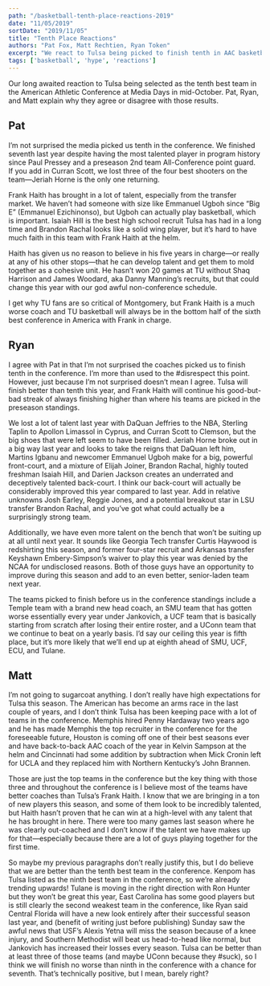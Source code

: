 ```yaml
---
path: "/basketball-tenth-place-reactions-2019"
date: "11/05/2019"
sortDate: "2019/11/05"
title: "Tenth Place Reactions"
authors: "Pat Fox, Matt Rechtien, Ryan Token"
excerpt: "We react to Tulsa being picked to finish tenth in AAC basketball for the 2019-2020 season."
tags: ['basketball', 'hype', 'reactions']
---
```


Our long awaited reaction to Tulsa being selected as the tenth best team in the American Athletic Conference at Media Days in mid-October. Pat, Ryan, and Matt explain why they agree or disagree with those results.

## Pat
I’m not surprised the media picked us tenth in the conference. We finished seventh last year despite having the most talented player in program history since Paul Pressey and a preseason 2nd team All-Conference point guard. If you add in Curran Scott, we lost three of the four best shooters on the team—Jeriah Horne is the only one returning.

Frank Haith has brought in a lot of talent, especially from the transfer market. We haven’t had someone with size like Emmanuel Ugboh since “Big E” (Emmanuel Ezichinonso), but Ugboh can actually play basketball, which is important. Isaiah Hill is the best high school recruit Tulsa has had in a long time and Brandon Rachal looks like a solid wing player, but it’s hard to have much faith in this team with Frank Haith at the helm. 

Haith has given us no reason to believe in his five years in charge—or really at any of his other stops—that he can develop talent and get them to mold together as a cohesive unit. He hasn’t won 20 games at TU without Shaq Harrison and James Woodard, aka Danny Manning’s recruits, but that could change this year with our god awful non-conference schedule. 

I get why TU fans are so critical of Montgomery, but Frank Haith is a much worse coach and TU basketball will always be in the bottom half of the sixth best conference in America with Frank in charge. 

## Ryan
I agree with Pat in that I’m not surprised the coaches picked us to finish tenth in the conference. I’m more than used to the #disrespect this point. However, just because I’m not surprised doesn’t mean I agree. Tulsa will finish better than tenth this year, and Frank Haith will continue his good-but-bad streak of always finishing higher than where his teams are picked in the preseason standings.

We lost a lot of talent last year with DaQuan Jeffries to the NBA, Sterling Taplin to Apollon Limassol in Cyprus, and Curran Scott to Clemson, but the big shoes that were left seem to have been filled. Jeriah Horne broke out in a big way last year and looks to take the reigns that DaQuan left him, Martins Igbanu and newcomer Emmanuel Ugboh make for a big, powerful front-court, and a mixture of Elijah Joiner, Brandon Rachal, highly touted freshman Isaiah Hill, and Darien Jackson creates an underrated and deceptively talented back-court. I think our back-court will actually be considerably improved this year compared to last year. Add in relative unknowns Josh Earley, Reggie Jones, and a potential breakout star in LSU transfer Brandon Rachal, and you’ve got what could actually be a surprisingly strong team.

Additionally, we have even more talent on the bench that won’t be suiting up at all until next year. It sounds like Georgia Tech transfer Curtis Haywood is redshirting this season, and former four-star recruit and Arkansas transfer Keyshawn Embery-Simpson’s waiver to play this year was denied by the NCAA for undisclosed reasons. Both of those guys have an opportunity to improve during this season and add to an even better, senior-laden team next year.

The teams picked to finish before us in the conference standings include a Temple team with a brand new head coach, an SMU team that has gotten worse essentially every year under Jankovich, a UCF team that is basically starting from scratch after losing their entire roster, and a UConn team that we continue to beat on a yearly basis. I’d say our ceiling this year is fifth place, but it’s more likely that we’ll end up at eighth ahead of SMU, UCF, ECU, and Tulane.

## Matt
I’m not going to sugarcoat anything. I don’t really have high expectations for Tulsa this season. The American has become an arms race in the last couple of years, and I don’t think Tulsa has been keeping pace with a lot of teams in the conference. Memphis hired Penny Hardaway two years ago and he has made Memphis the top recruiter in the conference for the foreseeable future, Houston is coming off one of their best seasons ever and have back-to-back AAC coach of the year in Kelvin Sampson at the helm and Cincinnati had some addition by subtraction when Mick Cronin left for UCLA and they replaced him with Northern Kentucky’s John Brannen.

Those are just the top teams in the conference but the key thing with those three and throughout the conference is I believe most of the teams have better coaches than Tulsa’s Frank Haith. I know that we are bringing in a ton of new players this season, and some of them look to be incredibly talented, but Haith hasn’t proven that he can win at a high-level with any talent that he has brought in here. There were too many games last season where he was clearly out-coached and I don’t know if the talent we have makes up for that—especially because there are a lot of guys playing together for the first time.

So maybe my previous paragraphs don’t really justify this, but I do believe that we are better than the tenth best team in the conference. Kenpom has Tulsa listed as the ninth best team in the conference, so we’re already trending upwards! Tulane is moving in the right direction with Ron Hunter but they won’t be great this year, East Carolina has some good players but is still clearly the second weakest team in the conference, like Ryan said Central Florida will have a new look entirely after their successful season last year, and (benefit of writing just before publishing) Sunday saw the awful news that USF’s Alexis Yetna will miss the season because of a knee injury, and Southern Methodist will beat us head-to-head like normal, but Jankovich has increased their losses every season. Tulsa can be better than at least three of those teams (and maybe UConn because they #suck), so I think we will finish no worse than ninth in the conference with a chance for seventh. That’s technically positive, but I mean, barely right?

<br>
